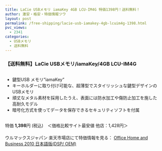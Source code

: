 ```yaml
---
title: LaCie USBメモリ iamaKey 4GB LCU-IM4G 特価1398円！送料無料！
author: 激安・格安・特価情報ツウ
layout: post
permalink: /free-shipping/lacie-usb-iamakey-4gb-lcuim4g-1398.html
pvc_views:
  - 2341
categories:
  - USBメモリ
  - 送料無料
---
```

### 【送料無料】LaCie USBメモリ/iamaKey/4GB LCU-IM4G

<div class="img-bg2 img_L">
  <a href="http://hb.afl.rakuten.co.jp/hgc/0e5dc77c.2444b32c.0e5dc77d.d996c8a3/?pc=http%3a%2f%2fitem.rakuten.co.jp%2fauc-ulmax%2f4953103251595%2f%3fscid%3daf_ich_link_img&#038;m=http%3a%2f%2fm.rakuten.co.jp%2fauc-ulmax%2fi%2f10042326%2f" target="_blank"><img src="http://hbb.afl.rakuten.co.jp/hgb/?pc=http%3a%2f%2fthumbnail.image.rakuten.co.jp%2f%400_mall%2fauc-ulmax%2fcabinet%2f495310325%2f4953103251595_1.jpg%3f_ex%3d128x128&#038;m=http%3a%2f%2fthumbnail.image.rakuten.co.jp%2f%400_mall%2fauc-ulmax%2fcabinet%2f495310325%2f4953103251595_1.jpg" border="0" title="" alt="" /></a>
</div>

<!--more-->

  * 鍵型USB メモリ&#8221;iamaKey&#8221;
  * キーホルダーに取り付け可能な、超薄型でスタイリッシュな鍵型デザインのUSBメモリ
  * 頑丈なメタル素材を採用したうえ、表面には防水加工や傷防止加工を施した高耐久モデル
  * 暗号化方式を使ってデータを保存できるセキュリティソフトを付属

<br clear="all" />特価 <span class="tokka-price"><strong>1,398</strong></span>円 (税込)　＜価格比較サイト最安値 他店：1,428円＞  
　　  
ウルマックスジャパン 楽天市場店にて特価情報を見る： <a href="http://hb.afl.rakuten.co.jp/hgc/0e5dc77c.2444b32c.0e5dc77d.d996c8a3/?pc=http%3a%2f%2fitem.rakuten.co.jp%2fauc-ulmax%2f4953103251595%2f%3fscid%3daf_ich_link_img&#038;m=http%3a%2f%2fm.rakuten.co.jp%2fauc-ulmax%2fi%2f10042326%2f" target="_blank"><span class="fs150p">Office Home and Business 2010 日本語版(DSP/ OEM)</span></a>